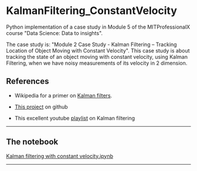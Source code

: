 # KalmanFiltering_ConstantVelocity

Python implementation of a case study in Module 5 of the MITProfessionalX course "Data Science: Data to insights".

The case study is: "Module 2 Case Study - Kalman Filtering – Tracking Location of Object Moving with Constant Velocity". This case study is about tracking the state of an object moving with constant velocity, using Kalman Filtering, when we have noisy measurements of its velocity in 2 dimension.

## References
* Wikipedia for a primer on [Kalman filters](https://en.wikipedia.org/wiki/Kalman_filter).

* [This project](https://balzer82.github.io/Kalman/) on github

* This excellent youtube [playlist](https://www.youtube.com/playlist?list=PLX2gX-ftPVXU3oUFNATxGXY90AULiqnWT) on Kalman filtering
---

## The notebook
[Kalman filtering with constant velocity.ipynb](https://github.com/aless80/KalmanFiltering_ConstantVelocity/blob/master/Kalman%20filtering%20with%20constant%20velocity.ipynb)

---
